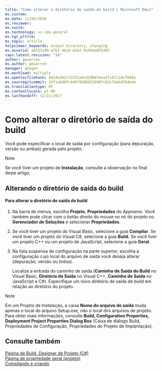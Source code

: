 ```yaml
---
title: "Como alterar o diretório de saída do build | Microsoft Docs"
ms.custom: 
ms.date: 11/04/2016
ms.reviewer: 
ms.suite: 
ms.technology: vs-ide-general
ms.tgt_pltfrm: 
ms.topic: article
helpviewer_keywords: output directory, changing
ms.assetid: a8333c89-afb2-4b1d-b2e2-9146da852402
caps.latest.revision: "14"
author: gewarren
ms.author: gewarren
manager: ghogen
ms.workload: multiple
ms.openlocfilehash: 8d1dcd42cf2251a4cd20047eaa3fc67110cf048e
ms.sourcegitcommit: 32f1a690fc445f9586d53698fc82c7debd784eeb
ms.translationtype: HT
ms.contentlocale: pt-BR
ms.lasthandoff: 12/22/2017
---
```

# <a name="how-to-change-the-build-output-directory"></a>Como alterar o diretório de saída do build
Você pode especificar o local de saída por configuração (para depuração, versão ou ambas) gerada pelo projeto.  
  
> [!NOTE]
>  Se você tiver um projeto de **Instalação**, consulte a observação no final deste artigo.  
  
## <a name="changing-the-build-output-directory"></a>Alterando o diretório de saída do build  
  
#### <a name="to-change-the-build-output-directory"></a>Para alterar o diretório de saída do build  
  
1.  Na barra de menus, escolha **Projeto**, **Propriedades** do *Appname*. Você também pode clicar com o botão direito do mouse no nó do projeto no **Gerenciador de Soluções** e selecionar **Propriedades**.  
  
2.  Se você tiver um projeto do Visual Basic, selecione a guia **Compilar**. Se você tiver um projeto do Visual C#, selecione a guia **Build**. Se você tiver um projeto C++ ou um projeto de JavaScript, selecione a guia **Geral**.  
  
3.  Na lista suspensa de configuração na parte superior, escolha a configuração cujo local do arquivo de saída você deseja alterar (depuração, versão ou todos).  
  
     Localize a entrada do caminho de saída (**Caminho de Saída do Build** no Visual Basic, **Diretório de Saída** no Visual C++, **Caminho de Saída** no JavaScript e C#). Especifique um novo diretório de saída de build em relação ao diretório do projeto.  
  
> [!NOTE]
>  Em um Projeto de Instalação, a caixa **Nome do arquivo de saída** muda apenas o local do arquivo Setup.exe, não o local dos arquivos de projeto. Para obter mais informações, consulte **Build, Configuration Properties, Deployment Project Properties Dialog Box** (Caixa de diálogo Build, Propriedades de Configuração, Propriedades do Projeto de Implantação).  
  
## <a name="see-also"></a>Consulte também  
 [Página de Build, Designer de Projeto (C#)](../ide/reference/build-page-project-designer-csharp.md)   
 [Página de propriedade geral (projeto)](/cpp/ide/general-property-page-project)   
 [Compilando e criando](../ide/compiling-and-building-in-visual-studio.md)